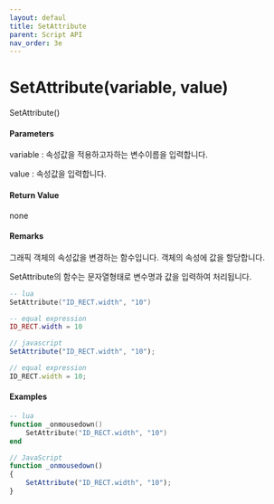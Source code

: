 ```yaml
---
layout: defaul
title: SetAttribute
parent: Script API
nav_order: 3e
---
```


# SetAttribute\(variable, value\)

SetAttribute\(\)

#### Parameters

variable : 속성값을 적용하고자하는 변수이름을 입력합니다.

value : 속성값을 입력합니다.

#### Return Value

none

#### Remarks

그래픽 객체의 속성값을 변경하는 함수입니다. 객체의 속성에 값을 할당합니다.

SetAttribute의 함수는 문자열형태로 변수명과 값을 입력하여 처리됩니다.

```lua
-- lua
SetAttribute("ID_RECT.width", "10")

-- equal expression
ID_RECT.width = 10
```

```js
// javascript
SetAttribute("ID_RECT.width", "10");

// equal expression
ID_RECT.width = 10;
```

#### 

#### Examples

```lua
-- lua
function _onmousedown()
    SetAttribute("ID_RECT.width", "10")
end
```

```js
// JavaScript
function _onmousedown()
{    
    SetAttribute("ID_RECT.width", "10");
}
```




